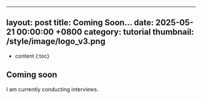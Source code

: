   ---
  layout: post
  title: Coming Soon...
  date: 2025-05-21 00:00:00 +0800
  category: tutorial
  thumbnail: /style/image/logo_v3.png
  ---


  * content
  {:toc}

  ## Coming soon

  I am currently conducting interviews.
